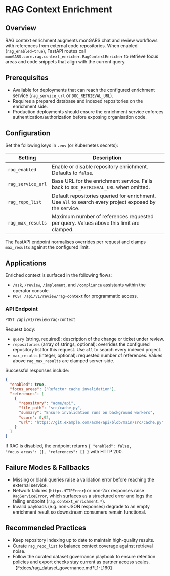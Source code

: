 # RAG Context Enrichment

## Overview

RAG context enrichment augments monGARS chat and review workflows with references
from external code repositories. When enabled (`rag_enabled=true`), FastAPI
routes call `monGARS.core.rag.context_enricher.RagContextEnricher` to retrieve
focus areas and code snippets that align with the current query.

## Prerequisites

- Available for deployments that can reach the configured enrichment service
  (`rag_service_url` or `DOC_RETRIEVAL_URL`).
- Requires a prepared database and indexed repositories on the enrichment side.
- Production deployments should ensure the enrichment service enforces
  authentication/authorization before exposing organisation code.

## Configuration

Set the following keys in `.env` (or Kubernetes secrets):

| Setting | Description |
| --- | --- |
| `rag_enabled` | Enable or disable repository enrichment. Defaults to `false`. |
| `rag_service_url` | Base URL for the enrichment service. Falls back to `DOC_RETRIEVAL_URL` when omitted. |
| `rag_repo_list` | Default repositories queried for enrichment. Use `all` to search every project exposed by the service. |
| `rag_max_results` | Maximum number of references requested per query. Values above this limit are clamped. |

The FastAPI endpoint normalises overrides per request and clamps `max_results`
against the configured limit.

## Applications

Enriched context is surfaced in the following flows:

- `/ask`, `/review`, `/implement`, and `/compliance` assistants within the
  operator console.
- `POST /api/v1/review/rag-context` for programmatic access.

### API Endpoint

`POST /api/v1/review/rag-context`

Request body:

- `query` (string, required): description of the change or ticket under review.
- `repositories` (array of strings, optional): overrides the configured repository
  list for this request. Use `all` to search every indexed project.
- `max_results` (integer, optional): requested number of references. Values above
  `rag_max_results` are clamped server-side.

Successful responses include:

```json
{
  "enabled": true,
  "focus_areas": ["Refactor cache invalidation"],
  "references": [
    {
      "repository": "acme/api",
      "file_path": "src/cache.py",
      "summary": "Ensure invalidation runs on background workers",
      "score": 0.92,
      "url": "https://git.example.com/acme/api/blob/main/src/cache.py"
    }
  ]
}
```

If RAG is disabled, the endpoint returns `{ "enabled": false, "focus_areas": [],
"references": [] }` with HTTP 200.

## Failure Modes & Fallbacks

- Missing or blank queries raise a validation error before reaching the external
  service.
- Network failures (`httpx.HTTPError`) or non-2xx responses raise
  `RagServiceError`, which surfaces as a structured error and logs the failing
  endpoint (`rag.context_enrichment.*`).
- Invalid payloads (e.g. non-JSON responses) degrade to an empty enrichment
  result so downstream consumers remain functional.

## Recommended Practices

- Keep repository indexing up to date to maintain high-quality results.
- Curate `rag_repo_list` to balance context coverage against retrieval noise.
- Follow the curated dataset governance playbook to ensure retention policies
  and export checks stay current as partner access scales.【F:docs/rag_dataset_governance.md†L1-L160】
